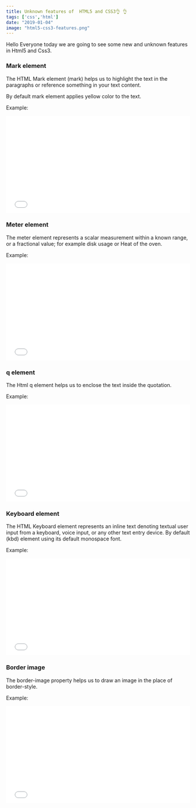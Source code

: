 ```yaml
---
title: Unknown features of  HTML5 and CSS3👌 👌
tags: ['css','html']
date: "2019-01-04"
image: "html5-css3-features.png"
---
```


Hello Everyone today we are going to see some new and unknown features in
Html5 and Css3.


### Mark element

The HTML Mark element (mark) helps us to highlight the text in the paragraphs or reference something in your text content.

By default mark element applies yellow color to the text.

Example:

<iframe height='265' scrolling='no' title='Mark Element' src='//codepen.io/saigowthamr/embed/XYRmdL/?height=265&theme-id=dark&default-tab=result' frameborder='no' allowtransparency='true' allowfullscreen='true' style='width: 100%;'>See the Pen <a href='https://codepen.io/saigowthamr/pen/XYRmdL/'>Mark Element</a> by saigowtham (<a href='https://codepen.io/saigowthamr'>@saigowthamr</a>) on <a href='https://codepen.io'>CodePen</a>.
</iframe>


### Meter element

 The meter element represents a scalar measurement within a known range, or a fractional value; for example disk usage or Heat of the oven.

Example:

<iframe height='265' scrolling='no' title='meter element' src='//codepen.io/saigowthamr/embed/yEbeLy/?height=265&theme-id=dark&default-tab=result' frameborder='no' allowtransparency='true' allowfullscreen='true' style='width: 100%;'>See the Pen <a href='https://codepen.io/saigowthamr/pen/yEbeLy/'>meter element</a> by saigowtham (<a href='https://codepen.io/saigowthamr'>@saigowthamr</a>) on <a href='https://codepen.io'>CodePen</a>.
</iframe>

### q element

The Html q element helps us to enclose the text inside the quotation.


Example:

<iframe height='265' scrolling='no' title='q element' src='//codepen.io/saigowthamr/embed/bKWVgM/?height=265&theme-id=dark&default-tab=result' frameborder='no' allowtransparency='true' allowfullscreen='true' style='width: 100%;'>See the Pen <a href='https://codepen.io/saigowthamr/pen/bKWVgM/'>q element</a> by saigowtham (<a href='https://codepen.io/saigowthamr'>@saigowthamr</a>) on <a href='https://codepen.io'>CodePen</a>.
</iframe>


### Keyboard element

The HTML Keyboard element represents an inline text denoting textual user input from a keyboard, voice input, or any other text entry device. By default (kbd) element using its default monospace font.

Example:

<iframe height='265' scrolling='no' title='kbd element' src='//codepen.io/saigowthamr/embed/PamPOQ/?height=265&theme-id=dark&default-tab=result' frameborder='no' allowtransparency='true' allowfullscreen='true' style='width: 100%;'>See the Pen <a href='https://codepen.io/saigowthamr/pen/PamPOQ/'>kbd element</a> by saigowtham (<a href='https://codepen.io/saigowthamr'>@saigowthamr</a>) on <a href='https://codepen.io'>CodePen</a>.
</iframe>



### Border image

 The border-image property helps us to draw an image in the place of border-style.


Example:

<iframe height='265' scrolling='no' title='Border image' src='//codepen.io/saigowthamr/embed/xzdxzO/?height=265&theme-id=dark&default-tab=result' frameborder='no' allowtransparency='true' allowfullscreen='true' style='width: 100%;'>See the Pen <a href='https://codepen.io/saigowthamr/pen/xzdxzO/'>Border image</a> by saigowtham (<a href='https://codepen.io/saigowthamr'>@saigowthamr</a>) on <a href='https://codepen.io'>CodePen</a>.
</iframe>

